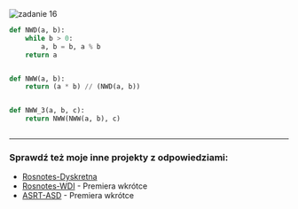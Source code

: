 <picture>
  <source srcset="../../srt/zbior_zadan/16.png" media="(prefers-color-scheme: light)">
  <source srcset="../../srt/zbior_zadan/black_16.png" media="(prefers-color-scheme: dark)">
  <img src="../../srt/zbior_zadan/black_16.png" alt="zadanie 16">
</picture>

```python
def NWD(a, b):
    while b > 0:
        a, b = b, a % b
    return a


def NWW(a, b):
    return (a * b) // (NWD(a, b))


def NWW_3(a, b, c):
    return NWW(NWW(a, b), c)



```

---
### Sprawdź też moje inne projekty z odpowiedziami:
- [Rosnotes-Dyskretna](https://github.com/kamilGie/Rosnotes-Dyskretna)
- [Rosnotes-WDI](https://github.com/kamilGie/Rosnotes-WDI) - Premiera wkrótce
- [ASRT-ASD](https://github.com/kamilGie/Rosnotes-Dyskretna) - Premiera wkrótce
